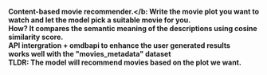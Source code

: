 <b>Content-based movie recommender.</b: Write the movie plot you want to watch and let the model pick a suitable movie for you.<br>
How?  It compares the semantic meaning of the descriptions using cosine similarity score.<br> 
API intergration + omdbapi to enhance the user generated results<br> 
works well with the "movies_metadata" dataset<br> 
TLDR: The model will recommend movies based on the plot we want.
